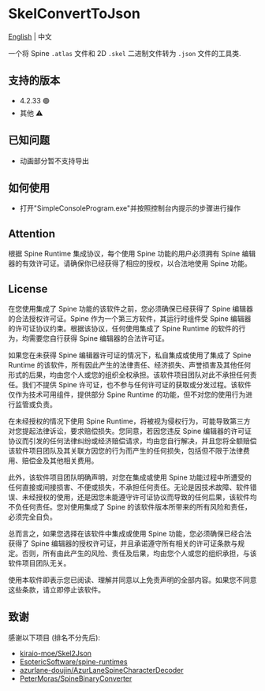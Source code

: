 # SkelConvertToJson
[English](https://github.com/Icarus1419/SkelConvertToJson) | 中文

一个将 Spine `.atlas` 文件和 2D `.skel` 二进制文件转为 `.json` 文件的工具类.

## 支持的版本
- 4.2.33  :green_circle:
- 其他 :warning:

## 已知问题
- 动画部分暂不支持导出

## 如何使用

- 打开"SimpleConsoleProgram.exe"并按照控制台内提示的步骤进行操作

## Attention
根据 Spine Runtime 集成协议，每个使用 Spine 功能的用户必须拥有 Spine 编辑器的有效许可证。请确保你已经获得了相应的授权，以合法地使用 Spine 功能。

## License
在您使用集成了 Spine 功能的该软件之前，您必须确保已经获得了 Spine 编辑器的合法授权许可证。Spine 作为一个第三方软件，其运行时组件受 Spine 编辑器的许可证协议约束。根据该协议，任何使用集成了 Spine Runtime 的软件的行为，均需要您自行获得 Spine 编辑器的合法许可证。

如果您在未获得 Spine 编辑器许可证的情况下，私自集成或使用了集成了 Spine Runtime 的该软件，所有因此产生的法律责任、经济损失、声誉损害及其他任何形式的后果，均由您个人或您的组织全权承担。该软件项目团队对此不承担任何责任。我们不提供 Spine 许可证，也不参与任何许可证的获取或分发过程。该软件仅作为技术可用组件，提供部分 Spine Runtime 的功能，但不对您的使用行为进行监管或负责。

在未经授权的情况下使用 Spine Runtime，将被视为侵权行为，可能导致第三方对您提起法律诉讼，要求赔偿损失。您同意，若因您违反 Spine 编辑器的许可证协议而引发的任何法律纠纷或经济赔偿请求，均由您自行解决，并且您将全额赔偿该软件项目团队及其关联方因您的行为而产生的任何损失，包括但不限于法律费用、赔偿金及其他相关费用。

此外，该软件项目团队明确声明，对您在集成或使用 Spine 功能过程中所遭受的任何直接或间接损害、不便或损失，不承担任何责任。无论是因技术故障、软件错误、未经授权的使用，还是因您未能遵守许可证协议而导致的任何后果，该软件均不负任何责任。您对使用集成了 Spine 的该软件版本所带来的所有风险和责任，必须完全自负。

总而言之，如果您选择在该软件中集成或使用 Spine 功能，您必须确保已经合法获得了 Spine 编辑器的授权许可证，并且承诺遵守所有相关的许可证条款与规定。否则，所有由此产生的风险、责任及后果，均由您个人或您的组织承担，与该软件项目团队无关。

使用本软件即表示您已阅读、理解并同意以上免责声明的全部内容。如果您不同意这些条款，请立即停止该软件。

## 致谢

感谢以下项目 (排名不分先后):
- [kiraio-moe/Skel2Json](https://github.com/kiraio-moe/Skel2Json)
- [EsotericSoftware/spine-runtimes](https://github.com/EsotericSoftware/spine-runtimes/)
- [azurlane-doujin/AzurLaneSpineCharacterDecoder](https://github.com/azurlane-doujin/AzurLaneSpineCharacterDecoder)
- [PeterMoras/SpineBinaryConverter](https://github.com/PeterMoras/SpineBinaryConverter)
